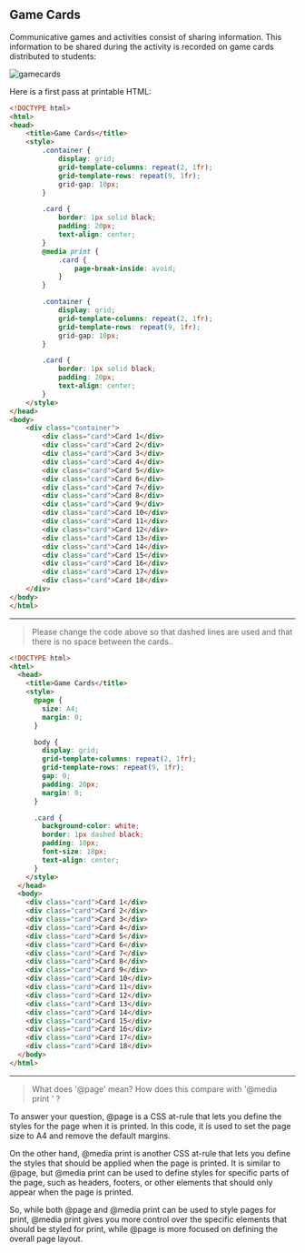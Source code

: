 ## Game Cards

Communicative games and activities consist of sharing information.
This information to be shared during the activity is recorded on game cards 
distributed to students: 

![gamecards](https://user-images.githubusercontent.com/68504324/225252894-91749fd4-91d2-4ff8-af00-71c92328b265.jpg)

Here is a first pass at printable HTML: 

```html
<!DOCTYPE html>
<html>
<head>
	<title>Game Cards</title>
	<style>
		.container {
			display: grid;
			grid-template-columns: repeat(2, 1fr);
			grid-template-rows: repeat(9, 1fr);
			grid-gap: 10px;
		}

		.card {
			border: 1px solid black;
			padding: 20px;
			text-align: center;
		}
		@media print {
			.card {
				page-break-inside: avoid;
			}
		}

		.container {
			display: grid;
			grid-template-columns: repeat(2, 1fr);
			grid-template-rows: repeat(9, 1fr);
			grid-gap: 10px;
		}

		.card {
			border: 1px solid black;
			padding: 20px;
			text-align: center;
		}		
	</style>
</head>
<body>
	<div class="container">
		<div class="card">Card 1</div>
		<div class="card">Card 2</div>
		<div class="card">Card 3</div>
		<div class="card">Card 4</div>
		<div class="card">Card 5</div>
		<div class="card">Card 6</div>
		<div class="card">Card 7</div>
		<div class="card">Card 8</div>
		<div class="card">Card 9</div>
		<div class="card">Card 10</div>
		<div class="card">Card 11</div>
		<div class="card">Card 12</div>
		<div class="card">Card 13</div>
		<div class="card">Card 14</div>
		<div class="card">Card 15</div>
		<div class="card">Card 16</div>
		<div class="card">Card 17</div>
		<div class="card">Card 18</div>
	</div>
</body>
</html>
```

---
> Please change the code above so that dashed lines are used and that there is no space between the cards..

```html
<!DOCTYPE html>
<html>
  <head>
    <title>Game Cards</title>
    <style>
      @page {
        size: A4;
        margin: 0;
      }

      body {
        display: grid;
        grid-template-columns: repeat(2, 1fr);
        grid-template-rows: repeat(9, 1fr);
        gap: 0;
        padding: 20px;
        margin: 0;
      }

      .card {
        background-color: white;
        border: 1px dashed black;
        padding: 10px;
        font-size: 18px;
        text-align: center;
      }
    </style>
  </head>
  <body>
    <div class="card">Card 1</div>
    <div class="card">Card 2</div>
    <div class="card">Card 3</div>
    <div class="card">Card 4</div>
    <div class="card">Card 5</div>
    <div class="card">Card 6</div>
    <div class="card">Card 7</div>
    <div class="card">Card 8</div>
    <div class="card">Card 9</div>
    <div class="card">Card 10</div>
    <div class="card">Card 11</div>
    <div class="card">Card 12</div>
    <div class="card">Card 13</div>
    <div class="card">Card 14</div>
    <div class="card">Card 15</div>
    <div class="card">Card 16</div>
    <div class="card">Card 17</div>
    <div class="card">Card 18</div>
  </body>
</html>
```

---
>  What does '@page' mean? How does this compare with '@media print ' ? 

To answer your question, @page is a CSS at-rule that lets you define the styles for the page when it is printed. In this code, it is used to set the page size to A4 and remove the default margins.

On the other hand, @media print is another CSS at-rule that lets you define the styles that should be applied when the page is printed. It is similar to @page, but @media print can be used to define styles for specific parts of the page, such as headers, footers, or other elements that should only appear when the page is printed.

So, while both @page and @media print can be used to style pages for print, @media print gives you more control over the specific elements that should be styled for print, while @page is more focused on defining the overall page layout.







